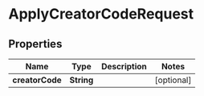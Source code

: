 

# ApplyCreatorCodeRequest


## Properties

| Name | Type | Description | Notes |
|------------ | ------------- | ------------- | -------------|
|**creatorCode** | **String** |  |  [optional] |



